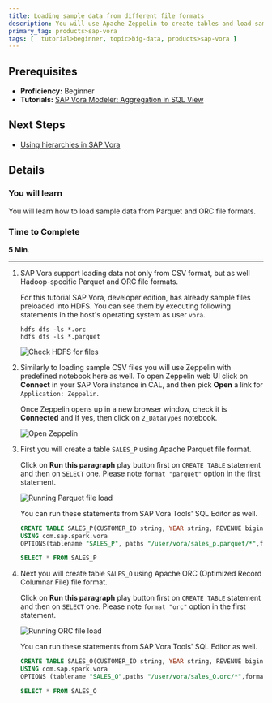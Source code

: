 ```yaml
---
title: Loading sample data from different file formats
description: You will use Apache Zeppelin to create tables and load sample data from files in different file formats already created in HDFS in SAP Vora, developer edition, on CAL.
primary_tag: products>sap-vora
tags: [  tutorial>beginner, topic>big-data, products>sap-vora ]
---
```

## Prerequisites  
 - **Proficiency:** Beginner
 - **Tutorials:** [SAP Vora Modeler: Aggregation in SQL View](https://www.sap.com/developer/tutorials/vora-modeler-view-aggregate.html)

## Next Steps
 - [Using hierarchies in SAP Vora](https://www.sap.com/developer/tutorials/vora-zeppelin-hierarchies.html)

## Details
### You will learn  
You will learn how to load sample data from Parquet and ORC file formats.

### Time to Complete
**5 Min**.

---

1. SAP Vora support loading data not only from CSV format, but as well Hadoop-specific Parquet and ORC file formats.

    For this tutorial SAP Vora, developer edition, has already sample files preloaded into HDFS. You can see them by executing following statements in the host's operating system as user `vora`.

    ```shell
    hdfs dfs -ls *.orc
    hdfs dfs -ls *.parquet
    ```

    ![Check HDFS for files](voraformats00.jpg)

2. Similarly to loading sample CSV files you will use Zeppelin with predefined notebook here as well. To open Zeppelin web UI click on **Connect** in your SAP Vora instance in CAL, and then pick **Open** a link for `Application: Zeppelin`.

    Once Zeppelin opens up in a new browser window, check it is **Connected** and if yes, then click on `2_DataTypes` notebook.

    ![Open Zeppelin](voraformats01.jpg)

3. First you will create a table `SALES_P` using Apache Parquet file format.

    Click on **Run this paragraph** play button first on `CREATE TABLE` statement and then on `SELECT` one. Please note `format "parquet"` option in the first statement.

    ![Running Parquet file load](voraformats02.jpg)

    You can run these statements from SAP Vora Tools' SQL Editor as well.

    ```sql
    CREATE TABLE SALES_P(CUSTOMER_ID string, YEAR string, REVENUE bigint)
    USING com.sap.spark.vora
    OPTIONS(tablename "SALES_P", paths "/user/vora/sales_p.parquet/*",format "parquet");

    SELECT * FROM SALES_P

    ```

4. Next you will create table `SALES_O` using Apache ORC (Optimized Record Columnar File) file format.

    Click on **Run this paragraph** play button first on `CREATE TABLE` statement and then on `SELECT` one. Please note `format "orc"` option in the first statement.

    ![Running ORC file load](voraformats03.jpg)

    You can run these statements from SAP Vora Tools' SQL Editor as well.

    ```sql
    CREATE TABLE SALES_O(CUSTOMER_ID string, YEAR string, REVENUE bigint)
    USING com.sap.spark.vora
    OPTIONS (tablename "SALES_O",paths "/user/vora/sales_O.orc/*",format "orc");

    SELECT * FROM SALES_O

    ```    

